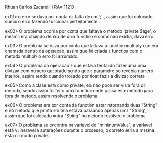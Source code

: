 Rhuan Carlos Zucarelli / RA= 11210

ex01> o erro se dava por conta da falta de um ';' , assim que foi colocado sumiu o erro fazendo funcionar perfeitamente.

ex02> O problema ocorria por conta que faltava o metodo 'private $age', o mesmo era chamdo dentro
de uma function e como nao existia, dava erro.

ex03> O problema se dava por conta que faltava a function multiply que era chamada dentro da 
operacao, assim que foi criada a function com o metodo multiply o erro foi arrumado.

ex04> O problema da operacao é que estava tentando fazer uma uma divizao com numero quebrado
sendo que o parametro so recebia numero inteiros, assim sendo quando trocado por float 
fazia a divizao correta.

ex05> Como a clase esta como private, ela nao pode ser vista fora do metodo, sendo assim foi feito 
uma function onde passa este metodo para fora do metodo, assim resolvendo o problema.

ex06> O problema era por conta da function estar retornando duas "String" e no metodo que printa em 
tela estava passando apenas uma "String", assim que foi colocado outra "String" no metodo resolveu o problema.

ex07> O problema se encontra na variavel de "minimumValue", a variavel está vulneravel a auterações durante o processo, o correto seria
a mesma esta no modo private.